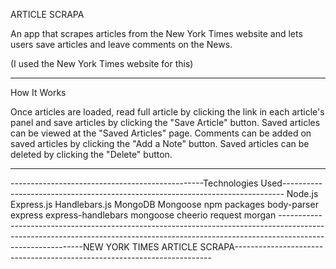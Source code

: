 ARTICLE SCRAPA

An app that scrapes articles from the New York Times website and lets users save articles and leave comments on the News.

(I used the New York Times website for this)


-----------------------------------------------------------------------------------------------------------------------------------------------
How It Works

Once articles are loaded, read full article by clicking the link in each article's panel and save articles by clicking the "Save Article" button.
Saved articles can be viewed at the "Saved Articles" page.
Comments can be added on saved articles by clicking the "Add a Note" button.
Saved articles can be deleted by clicking the "Delete" button.


-----------------------------------------------------------------------------------------------------------------------------------------------
------------------------------------------------Technologies Used------------------------------------------------------------------------------
Node.js
Express.js
Handlebars.js
MongoDB
Mongoose
npm packages
body-parser
express
express-handlebars
mongoose
cheerio
request
morgan
-----------------------------------------------------------------------------------------------------------------------------------------------------------------------------------------NEW YORK TIMES ARTICLE SCRAPA------------------------------------------------------------------------
